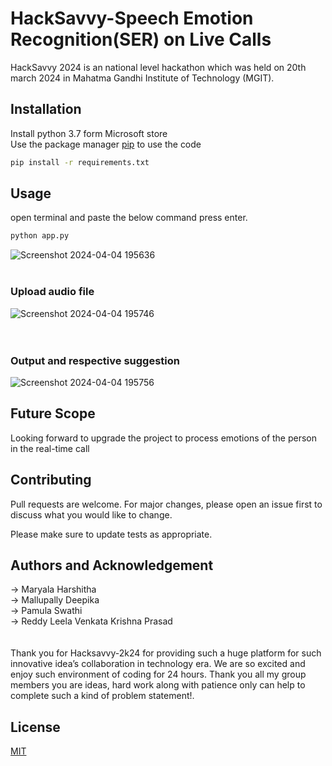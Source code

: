 # HackSavvy-Speech Emotion Recognition(SER) on Live Calls

HackSavvy 2024 is an national level hackathon which was held on 20th march 2024 in Mahatma Gandhi Institute of Technology (MGIT).

## Installation

Install python 3.7 form Microsoft store<br/>
Use the package manager [pip](https://pip.pypa.io/en/stable/) to use the code

```bash
pip install -r requirements.txt
```

## Usage
open terminal and paste the below command press enter.

```bash
python app.py
```
![Screenshot 2024-04-04 195636](https://github.com/prasad924/HackSavvy-WeLocalize/assets/135614599/c377d360-3a2d-45ad-8a96-fe6f20d9301e)
<br/><br/>
### Upload audio file
![Screenshot 2024-04-04 195746](https://github.com/prasad924/HackSavvy-WeLocalize/assets/135614599/e8e947c3-58eb-4ade-bba2-c118566c3ac3)<br/>
<br/><br/>
### Output and respective suggestion
![Screenshot 2024-04-04 195756](https://github.com/prasad924/HackSavvy-WeLocalize/assets/135614599/1f5ec919-b82f-49e4-a5da-30c4dd43ceda)<br/>


## Future Scope
Looking forward to upgrade the project to process emotions of the person in the real-time call

## Contributing

Pull requests are welcome. For major changes, please open an issue first
to discuss what you would like to change.

Please make sure to update tests as appropriate.

## Authors and Acknowledgement

-> Maryala Harshitha <br/>
-> Mallupally Deepika <br/>
-> Pamula Swathi <br/>
-> Reddy Leela Venkata Krishna Prasad </br>
<br/><br/>
Thank you for Hacksavvy-2k24 for providing such a huge platform for such innovative idea’s collaboration in technology era. We are so excited and enjoy such environment of coding for 24 hours. Thank you all my group members you are ideas, hard work along with patience only can help to complete such a kind of problem statement!.



## License

[MIT](https://choosealicense.com/licenses/mit/)
